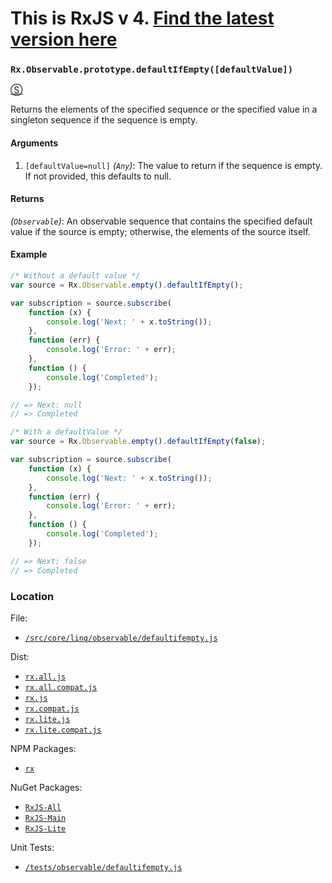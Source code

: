 # This is RxJS v 4. [Find the latest version here](https://github.com/reactivex/rxjs)
### `Rx.Observable.prototype.defaultIfEmpty([defaultValue])`
[&#x24C8;](https://github.com/Reactive-Extensions/RxJS/blob/master/src/core/linq/observable/defaultifempty.js "View in source")

Returns the elements of the specified sequence or the specified value in a singleton sequence if the sequence is empty.

#### Arguments
1. `[defaultValue=null]` *(`Any`)*: The value to return if the sequence is empty. If not provided, this defaults to null.

#### Returns
*(`Observable`)*: An observable sequence that contains the specified default value if the source is empty; otherwise, the elements of the source itself.

#### Example
```js
/* Without a default value */
var source = Rx.Observable.empty().defaultIfEmpty();

var subscription = source.subscribe(
    function (x) {
        console.log('Next: ' + x.toString());
    },
    function (err) {
        console.log('Error: ' + err);
    },
    function () {
        console.log('Completed');
    });

// => Next: null
// => Completed

/* With a defaultValue */
var source = Rx.Observable.empty().defaultIfEmpty(false);

var subscription = source.subscribe(
    function (x) {
        console.log('Next: ' + x.toString());
    },
    function (err) {
        console.log('Error: ' + err);
    },
    function () {
        console.log('Completed');
    });

// => Next: false
// => Completed
```
### Location

File:
- [`/src/core/linq/observable/defaultifempty.js`](https://github.com/Reactive-Extensions/RxJS/blob/master/src/core/linq/observable/defaultifempty.js)

Dist:
- [`rx.all.js`](https://github.com/Reactive-Extensions/RxJS/blob/master/dist/rx.all.js)
- [`rx.all.compat.js`](https://github.com/Reactive-Extensions/RxJS/blob/master/dist/rx.all.compat.js)
- [`rx.js`](https://github.com/Reactive-Extensions/RxJS/blob/master/dist/rx.js)
- [`rx.compat.js`](https://github.com/Reactive-Extensions/RxJS/blob/master/dist/rx.compat.js)
- [`rx.lite.js`](https://github.com/Reactive-Extensions/RxJS/blob/master/dist/rx.lite.js)
- [`rx.lite.compat.js`](https://github.com/Reactive-Extensions/RxJS/blob/master/dist/rx.lite.compat.js)

NPM Packages:
- [`rx`](https://www.npmjs.org/package/rx)

NuGet Packages:
- [`RxJS-All`](http://www.nuget.org/packages/RxJS-All/)
- [`RxJS-Main`](http://www.nuget.org/packages/RxJS-Main/)
- [`RxJS-Lite`](http://www.nuget.org/packages/RxJS-Lite/)

Unit Tests:
- [`/tests/observable/defaultifempty.js`](https://github.com/Reactive-Extensions/RxJS/blob/master/tests/observable/defaultifempty.js)
